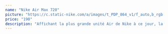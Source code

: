 ```yaml
---
name: "Nike Air Max 720"
picture: "https://c.static-nike.com/a/images/t_PDP_864_v1/f_auto,b_rgb:f5f5f5/qd7wfaqozptbjrb3pua4/chaussure-air-max-720-pour-97PRzw.jpg" 
price: "190"
description: "Affichant la plus grande unité Air de Nike à ce jour, la Nike Air Max 720 vous offre 360 degrés d'amorti, et bien plus encore. Avec son mesh respirant au niveau de l'empeigne, ses détails polis brillants et sa spectaculaire semelle extérieure, cette chaussure apporte un style futuriste au présent."
---
```

